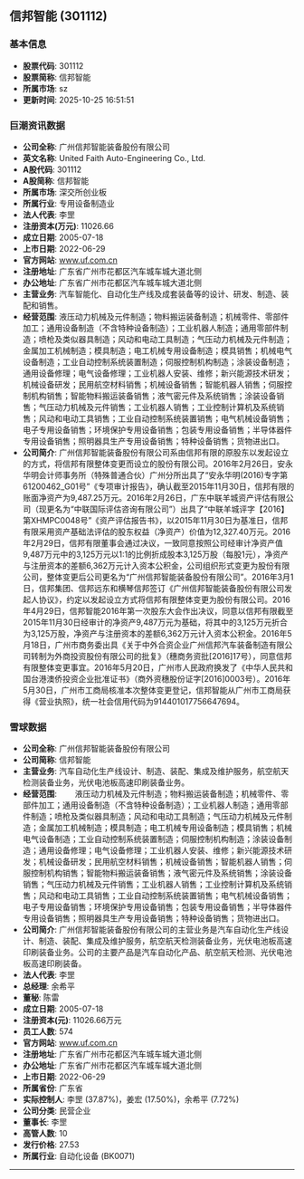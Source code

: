 ## 信邦智能 (301112)

### 基本信息

- **股票代码**: 301112
- **股票简称**: 信邦智能
- **所属市场**: sz
- **更新时间**: 2025-10-25 16:51:51

### 巨潮资讯数据

- **公司全称**: 广州信邦智能装备股份有限公司
- **英文名称**: United Faith Auto-Engineering Co., Ltd.
- **A股代码**: 301112
- **A股简称**: 信邦智能
- **所属市场**: 深交所创业板
- **所属行业**: 专用设备制造业
- **法人代表**: 李罡
- **注册资本(万元)**: 11026.66
- **成立日期**: 2005-07-18
- **上市日期**: 2022-06-29
- **官方网站**: www.uf.com.cn
- **注册地址**: 广东省广州市花都区汽车城车城大道北侧
- **办公地址**: 广东省广州市花都区汽车城车城大道北侧
- **主营业务**: 汽车智能化、自动化生产线及成套装备等的设计、研发、制造、装配和销售。
- **经营范围**: 液压动力机械及元件制造；物料搬运装备制造；机械零件、零部件加工；通用设备制造（不含特种设备制造）；工业机器人制造；通用零部件制造；喷枪及类似器具制造；风动和电动工具制造；气压动力机械及元件制造；金属加工机械制造；模具制造；电工机械专用设备制造；模具销售；机械电气设备制造；工业自动控制系统装置制造；伺服控制机构制造；涂装设备制造；通用设备修理；电气设备修理；工业机器人安装、维修；新兴能源技术研发；机械设备研发；民用航空材料销售；机械设备销售；智能机器人销售；伺服控制机构销售；智能物料搬运装备销售；液气密元件及系统销售；涂装设备销售；气压动力机械及元件销售；工业机器人销售；工业控制计算机及系统销售；风动和电动工具销售；工业自动控制系统装置销售；电气机械设备销售；电子专用设备销售；环境保护专用设备销售；包装专用设备销售；半导体器件专用设备销售；照明器具生产专用设备销售；特种设备销售；货物进出口。
- **公司简介**: 广州信邦智能装备股份有限公司系由信邦有限的原股东以发起设立的方式，将信邦有限整体变更而设立的股份有限公司。2016年2月26日，安永华明会计师事务所（特殊普通合伙）广州分所出具了“安永华明(2016)专字第61200462_G01号”《专项审计报告》，确认截至2015年11月30日，信邦有限的账面净资产为9,487.25万元。2016年2月26日，广东中联羊城资产评估有限公司（现更名为“中联国际评估咨询有限公司”）出具了“中联羊城评字【2016】第XHMPC0048号”《资产评估报告书》，以2015年11月30日为基准日，信邦有限采用资产基础法评估的股东权益（净资产）价值为12,327.40万元。2016年2月29日，信邦有限董事会通过决议，一致同意按照公司经审计净资产值9,487万元中的3,125万元以1:1的比例折成股本3,125万股（每股1元），净资产与注册资本的差额6,362万元计入资本公积金，公司组织形式变更为股份有限公司，整体变更后公司更名为“广州信邦智能装备股份有限公司”。2016年3月1日，信邦集团、信邦远东和横琴信邦签订《广州信邦智能装备股份有限公司发起人协议》，约定以发起设立方式将信邦有限整体变更为股份有限公司。2016年4月29日，信邦智能2016年第一次股东大会作出决议，同意以信邦有限截至2015年11月30日经审计的净资产9,487万元为基础，将其中的3,125万元折合为3,125万股，净资产与注册资本的差额6,362万元计入资本公积金。2016年5月18日，广州市商务委出具《关于中外合资企业广州信邦汽车装备制造有限公司转制为外商投资股份有限公司的批复》（穗商务资批[2016]17号），同意信邦有限整体变更事宜。2016年5月20日，广州市人民政府换发了《中华人民共和国台港澳侨投资企业批准证书》（商外资穗股份证字[2016]0003号）。2016年5月30日，广州市工商局核准本次整体变更登记，信邦智能从广州市工商局获得《营业执照》，统一社会信用代码为914401017756647694。

### 雪球数据

- **公司全称**: 广州信邦智能装备股份有限公司
- **公司简称**: 信邦智能
- **主营业务**: 汽车自动化生产线设计、制造、装配、集成及维护服务，航空航天检测装备业务，光伏电池板高速印刷装备业务。
- **经营范围**: 　　液压动力机械及元件制造；物料搬运装备制造；机械零件、零部件加工；通用设备制造（不含特种设备制造）；工业机器人制造；通用零部件制造；喷枪及类似器具制造；风动和电动工具制造；气压动力机械及元件制造；金属加工机械制造；模具制造；电工机械专用设备制造；模具销售；机械电气设备制造；工业自动控制系统装置制造；伺服控制机构制造；涂装设备制造；通用设备修理；电气设备修理；工业机器人安装、维修；新兴能源技术研发；机械设备研发；民用航空材料销售；机械设备销售；智能机器人销售；伺服控制机构销售；智能物料搬运装备销售；液气密元件及系统销售；涂装设备销售；气压动力机械及元件销售；工业机器人销售；工业控制计算机及系统销售；风动和电动工具销售；工业自动控制系统装置销售；电气机械设备销售；电子专用设备销售；环境保护专用设备销售；包装专用设备销售；半导体器件专用设备销售；照明器具生产专用设备销售；特种设备销售；货物进出口。
- **公司简介**: 广州信邦智能装备股份有限公司的主营业务是汽车自动化生产线设计、制造、装配、集成及维护服务，航空航天检测装备业务，光伏电池板高速印刷装备业务。公司的主要产品是汽车自动化产品、航空航天检测、光伏电池板高速印刷装备。
- **法人代表**: 李罡
- **总经理**: 余希平
- **董秘**: 陈雷
- **成立日期**: 2005-07-18
- **注册资本(元)**: 11026.66万元
- **员工人数**: 574
- **官方网站**: www.uf.com.cn
- **注册地址**: 广东省广州市花都区汽车城车城大道北侧
- **办公地址**: 广东省广州市花都区汽车城车城大道北侧
- **上市日期**: 2022-06-29
- **所属省份**: 广东省
- **实际控制人**: 李罡 (37.87%)，姜宏 (17.50%)，余希平 (7.72%)
- **公司分类**: 民营企业
- **董事长**: 李罡
- **高管人数**: 10
- **发行价格**: 27.53
- **所属行业**: 自动化设备 (BK0071)

---
